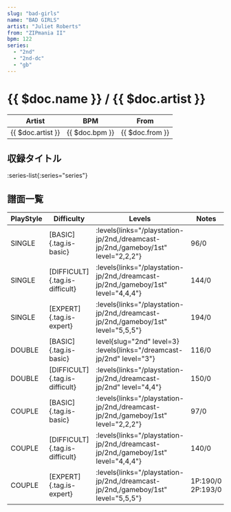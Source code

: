 ```yaml
---
slug: "bad-girls"
name: "BAD GIRLS"
artist: "Juliet Roberts"
from: "ZIPmania II"
bpm: 122
series:
  - "2nd"
  - "2nd-dc"
  - "gb"
---
```


# {{ $doc.name }} / {{ $doc.artist }}

|Artist|BPM|From|
|------|---|----|
|{{ $doc.artist }}|{{ $doc.bpm }}|{{ $doc.from }}|

## 収録タイトル

:series-list{:series="series"}

## 譜面一覧

|PlayStyle|Difficulty|Levels|Notes|Movie|
|---------|----------|------|-----|-----|
|SINGLE|[BASIC]{.tag.is-basic}| :levels{links="/playstation-jp/2nd,/dreamcast-jp/2nd,/gameboy/1st" level="2,2,2"}|96/0||
|SINGLE|[DIFFICULT]{.tag.is-difficult}| :levels{links="/playstation-jp/2nd,/dreamcast-jp/2nd,/gameboy/1st" level="4,4,4"}|144/0||
|SINGLE|[EXPERT]{.tag.is-expert}| :levels{links="/playstation-jp/2nd,/dreamcast-jp/2nd,/gameboy/1st" level="5,5,5"}|194/0||
|DOUBLE|[BASIC]{.tag.is-basic}|level{slug="2nd" level=3} :levels{links="/dreamcast-jp/2nd" level="3"}|116/0||
|DOUBLE|[DIFFICULT]{.tag.is-difficult}| :levels{links="/playstation-jp/2nd,/dreamcast-jp/2nd" level="4,4"}|150/0||
|COUPLE|[BASIC]{.tag.is-basic}| :levels{links="/playstation-jp/2nd,/dreamcast-jp/2nd,/gameboy/1st" level="2,2,2"}|97/0||
|COUPLE|[DIFFICULT]{.tag.is-difficult}| :levels{links="/playstation-jp/2nd,/dreamcast-jp/2nd,/gameboy/1st" level="4,4,4"}|140/0||
|COUPLE|[EXPERT]{.tag.is-expert}| :levels{links="/playstation-jp/2nd,/dreamcast-jp/2nd,/gameboy/1st" level="5,5,5"}|1P:190/0 2P:193/0||
